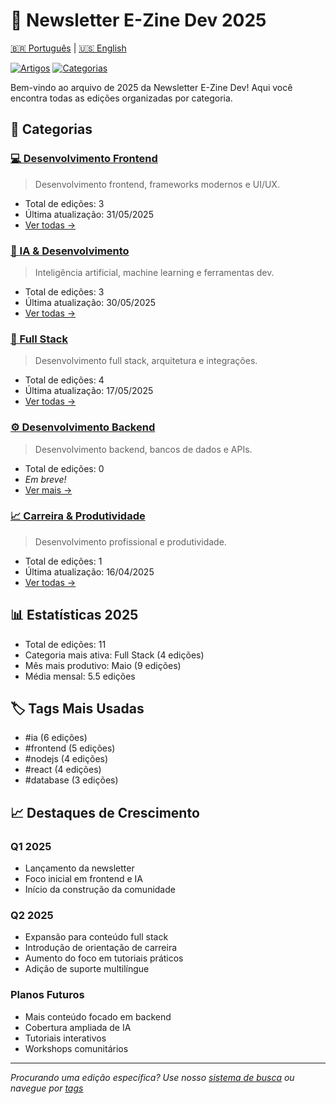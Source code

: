 # 📅 Newsletter E-Zine Dev 2025

[🇧🇷 Português](#) | [🇺🇸 English](/i18n/en-US/2025/index.md)

[![Artigos](https://img.shields.io/badge/artigos-11-blue.svg)](#)
[![Categorias](https://img.shields.io/badge/categorias-5-green.svg)](#)

Bem-vindo ao arquivo de 2025 da Newsletter E-Zine Dev! Aqui você encontra todas as edições organizadas por categoria.

## 📂 Categorias

### [💻 Desenvolvimento Frontend](frontend/)
> Desenvolvimento frontend, frameworks modernos e UI/UX.
- Total de edições: 3
- Última atualização: 31/05/2025
- [Ver todas →](frontend/)

### [🤖 IA & Desenvolvimento](ai-dev/)
> Inteligência artificial, machine learning e ferramentas dev.
- Total de edições: 3
- Última atualização: 30/05/2025
- [Ver todas →](ai-dev/)

### [🔄 Full Stack](full-stack/)
> Desenvolvimento full stack, arquitetura e integrações.
- Total de edições: 4
- Última atualização: 17/05/2025
- [Ver todas →](full-stack/)

### [⚙️ Desenvolvimento Backend](backend/)
> Desenvolvimento backend, bancos de dados e APIs.
- Total de edições: 0
- _Em breve!_
- [Ver mais →](backend/)

### [📈 Carreira & Produtividade](carreira-prod/)
> Desenvolvimento profissional e produtividade.
- Total de edições: 1
- Última atualização: 16/04/2025
- [Ver todas →](carreira-prod/)

## 📊 Estatísticas 2025

- Total de edições: 11
- Categoria mais ativa: Full Stack (4 edições)
- Mês mais produtivo: Maio (9 edições)
- Média mensal: 5.5 edições

## 🏷️ Tags Mais Usadas

- #ia (6 edições)
- #frontend (5 edições)
- #nodejs (4 edições)
- #react (4 edições)
- #database (3 edições)

## 📈 Destaques de Crescimento

### Q1 2025
- Lançamento da newsletter
- Foco inicial em frontend e IA
- Início da construção da comunidade

### Q2 2025
- Expansão para conteúdo full stack
- Introdução de orientação de carreira
- Aumento do foco em tutoriais práticos
- Adição de suporte multilíngue

### Planos Futuros
- Mais conteúdo focado em backend
- Cobertura ampliada de IA
- Tutoriais interativos
- Workshops comunitários

---

*Procurando uma edição específica? Use nosso [sistema de busca](../SEARCH.md) ou navegue por [tags](../tags/)*
